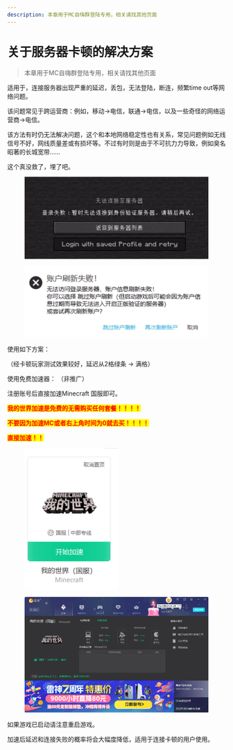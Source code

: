 ```yaml
---
description: 本章用于MC自嗨群登陆专用，相关请找其他页面
---
```


# 关于服务器卡顿的解决方案

> 本章用于MC自嗨群登陆专用，相关请找其他页面

适用于，连接服务器出现严重的延迟，丢包，无法登陆，断连，频繁time out等网络问题。

该问题常见于跨运营商：例如，移动->电信，联通->电信，以及一些奇怪的网络运营商->电信。

该方法有时仍无法解决问题，这个和本地网络稳定性也有关系，常见问题例如无线信号不好，网线质量差或有损坏等。不过有时则是由于不可抗力力导致，例如臭名昭著的长城宽带……

这个真没救了，埋了吧。

<figure><img src="../.gitbook/assets/image (1) (1) (1).png" alt=""><figcaption></figcaption></figure>

<figure><img src="../.gitbook/assets/image (2) (1).png" alt=""><figcaption></figcaption></figure>

使用如下方案：

（经卡顿玩家测试效果较好，延迟从2格绿条 -> 满格）

使用免费加速器： （非推广）

注册账号后直接加速Minecraft 国服即可。

<mark style="color:red;">**我的世界加速是免费的无需购买任何套餐！！！！**</mark>

<mark style="color:red;">**不要因为加速MC或者右上角时间为0就去买！！！！**</mark>

<mark style="color:red;">**直接加速！！**</mark>

<figure><img src="../.gitbook/assets/image (2) (1) (1).png" alt=""><figcaption></figcaption></figure>

<figure><img src="../.gitbook/assets/image (3) (1).png" alt=""><figcaption></figcaption></figure>

如果游戏已启动请注意重启游戏。

加速后延迟和连接失败的概率将会大幅度降低，适用于连接卡顿的用户使用。
